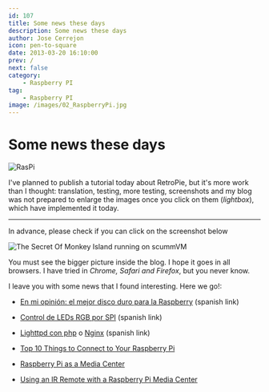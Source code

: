 ```yaml
---
id: 107
title: Some news these days
description: Some news these days
author: Jose Cerrejon
icon: pen-to-square
date: 2013-03-20 16:10:00
prev: /
next: false
category:
    - Raspberry PI
tag:
    - Raspberry PI
image: /images/02_RaspberryPi.jpg
---
```


# Some news these days

![RasPi](/images/02_RaspberryPi.jpg)

I've planned to publish a tutorial today about RetroPie, but it's more work than I thought: translation, testing, more testing, screenshots and my blog was not prepared to enlarge the images once you click on them (_lightbox_), which have implemented it today.

---

In advance, please check if you can click on the screenshot below

![The Secret Of Monkey Island running on scummVM](/images/2013/03/retrop_monkey.jpg "The Secret Of Monkey Island running on scummVM")

You must see the bigger picture inside the blog. I hope it goes in all browsers. I have tried in _Chrome, Safari and Firefox_, but you never know.

I leave you with some news that I found interesting. Here we go!:

-   [En mi opinión: el mejor disco duro para la Raspberry](https://raspberryparatorpes.net/hardware/en-mi-opinion-el-mejor-disco-duro-para-la-raspberry/) (spanish link)

-   [Control de LEDs RGB por SPI](https://rsppi.blogspot.com.es/2013/03/control-de-leds-rgb-por-spi.html) (spanish link)

-   [Lighttpd con php](https://muyraspi.blogspot.com.es/2013/03/lighttpd-con-php.html) o [Nginx](https://muyraspi.blogspot.com.es/2013/03/nginx.html) (spanish link)

-   [Top 10 Things to Connect to Your Raspberry Pi](https://www.raspberrypi-spy.co.uk/2013/03/top-10-things-to-connect-to-your-raspberry-pi/)

-   [Raspberry Pi as a Media Center](https://learn.adafruit.com/raspberry-pi-as-a-media-center/)

-   [Using an IR Remote with a Raspberry Pi Media Center](https://learn.adafruit.com/using-an-ir-remote-with-a-raspberry-pi-media-center/)
